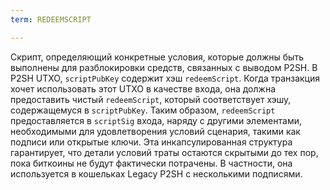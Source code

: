 ```yaml
---
term: REDEEMSCRIPT

---
```

Скрипт, определяющий конкретные условия, которые должны быть выполнены для разблокировки средств, связанных с выводом P2SH. В P2SH UTXO, `scriptPubKey` содержит хэш `redeemScript`. Когда транзакция хочет использовать этот UTXO в качестве входа, она должна предоставить чистый `redeemScript`, который соответствует хэшу, содержащемуся в `scriptPubKey`. Таким образом, `redeemScript` предоставляется в `scriptSig` входа, наряду с другими элементами, необходимыми для удовлетворения условий сценария, такими как подписи или открытые ключи. Эта инкапсулированная структура гарантирует, что детали условий траты остаются скрытыми до тех пор, пока биткоины не будут фактически потрачены. В частности, она используется в кошельках Legacy P2SH с несколькими подписями.